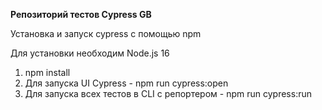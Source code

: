 **Репозиторий тестов Cypress GB**

Установка и запуск cypress с помощью npm


Для установки необходим Node.js 16

1. npm install
2. Для запуска UI Cypress - npm run cypress:open
3. Для запуска всех тестов в CLI с репортером - npm run cypress:run